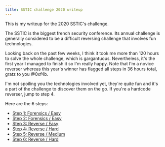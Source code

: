 ```yaml
---
title: SSTIC challenge 2020 writeup
---
```


This is my writeup for the 2020 SSTIC's challenge.

The SSTIC is the biggest french security conference. Its annual challenge is generally considered to be a difficult reversing challenge that involves fun technologies.

Looking back on the past few weeks, I think it took me more than 120 hours to solve the whole challenge, which is gargantuous. Nevertheless, it's the first year I managed to finish it so I'm really happy. Note that I'm a novice reverser whereas this year's winner has flagged all steps in 36 hours total, gratz to you @0xf4b.

I'm not spoiling you the technologies involved yet, they're quite fun and it's a part of the challenge to discover them on the go. If you're a hardcode reverser, jump to step 4.

Here are the 6 steps:

* [Step 1: Forensics / Easy](./step1)
* [Step 2: Forensics / Easy](./step2)
* [Step 3: Reverse / Easy](./step3)
* [Step 4: Reverse / Hard](./step4)
* [Step 5: Reverse / Medium](./step5)
* [Step 6: Reverse / Hard](./step6)
